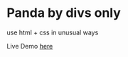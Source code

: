 # Panda by divs only
use html + css in unusual ways

Live Demo <a href="https://ssondoss.github.io/panda-by-divs-only/">here</a>
